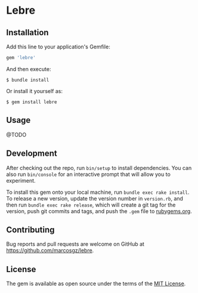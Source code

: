 # Lebre

## Installation

Add this line to your application's Gemfile:

```ruby
gem 'lebre'
```

And then execute:

    $ bundle install

Or install it yourself as:

    $ gem install lebre

## Usage

@TODO

## Development

After checking out the repo, run `bin/setup` to install dependencies. You can also run `bin/console` for an interactive prompt that will allow you to experiment.

To install this gem onto your local machine, run `bundle exec rake install`. To release a new version, update the version number in `version.rb`, and then run `bundle exec rake release`, which will create a git tag for the version, push git commits and tags, and push the `.gem` file to [rubygems.org](https://rubygems.org).

## Contributing

Bug reports and pull requests are welcome on GitHub at https://github.com/marcosgz/lebre.


## License

The gem is available as open source under the terms of the [MIT License](https://opensource.org/licenses/MIT).
